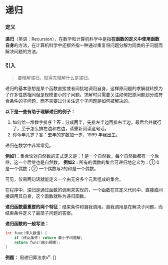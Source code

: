 # 递归

### 定义

**递归**（英语：Recursion），在数学和计算机科学中是指**在函数的定义中使用函数自身**的方法，在计算机科学中还额外指一种通过重复将问题分解为同类的子问题而解决问题的方法。

### 引入

> 要理解递归，就得先理解什么是递归。

递归的基本思想是某个函数直接或者间接地调用自身，这样原问题的求解就转换为了许多性质相同但是规模更小的子问题。求解时只需要关注如何把原问题划分成符合条件的子问题，而不需要过分关注这个子问题是如何被解决的。

**以下是一些有助于理解递归的例子：**

 1. 如何给一堆数字排序？答：分成两半，先排左半边再排右半边，最后合并就行了，至于怎么排左边和右边，请重新阅读这句话。
 2. 你今年几岁？答：去年的岁数加一岁，1999 年我出生。

递归在数学中非常常见。

**例如1**：集合论对自然数的正式定义是：1 是一个自然数，每个自然数都有一个后继，这一个后继也是自然数。
**例如2**：所有的偶数的集合可递归地定义为：① 0是一个偶数；② 一个偶数与2的和是一个偶数。

可见，仅需两句话就能定义一个由无穷多个元素组成的集合。

在程序中，递归是通过函数的调用来实现的，一个函数在其定义代码中，直接或间接调用其自身，这个函数就称为递归函数。

**递归函数最重要的两个特征**：结束条件和自我调用。自我调用是在解决子问题，而结束条件定义了最简子问题的答案。

**递归函数的一般写法：**
```cpp
int func(传入数值) { 
	if (终止条件) return 最小子问题解; 
	return func(缩小规模); 
}
```

**例题：** 用递归算法求$x^n$.
[]
<!--stackedit_data:
eyJoaXN0b3J5IjpbLTk5NjU2MTI3OV19
-->